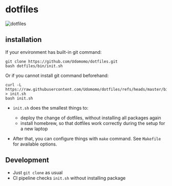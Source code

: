 # dotfiles

![dotfiles](https://github.com/Udomomo/dotfiles/actions/workflows/ci.yaml/badge.svg)

## installation     
If your environment has built-in git command:

```
git clone https://github.com/Udomomo/dotfiles.git
bash dotfiles/bin/init.sh
```

Or if you cannot install git command beforehand:

```
curl -L https://raw.githubusercontent.com/Udomomo/dotfiles/refs/heads/master/bin/init.sh > init.sh
bash init.sh
```

- `init.sh` does the smallest things to:
  - deploy the change of dotfiles, without installing all packages again
  - install homebrew, so that dotfiles work correctly during the setup for a new laptop

- After that, you can configure things with `make` command. See `Makefile` for available options.

## Development
- Just `git clone` as usual
- CI pipeline checks `init.sh` without installing package

